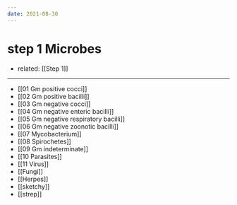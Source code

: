 ```yaml
---
date: 2021-08-30
---
```


# step 1 Microbes

- related: [[Step 1]]
---

- [[01 Gm positive cocci]]
- [[02 Gm positive bacilli]]
- [[03 Gm negative cocci]]
- [[04 Gm negative enteric bacilli]]
- [[05 Gm negative respiratory bacilli]]
- [[06 Gm negative zoonotic bacilli]]
- [[07 Mycobacterium]]
- [[08 Spirochetes]]
- [[09 Gm indeterminate]]
- [[10 Parasites]]
- [[11 Virus]]
- [[Fungi]]
- [[Herpes]]
- [[sketchy]]
- [[strep]]
